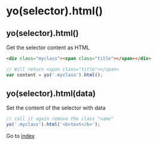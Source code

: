 # yo(selector).html()

## yo(selector).html() 

Get the selector content as HTML


```html
<div class="myclass"><span class="title"></span></div>
```

```javascript
// Will return <span class="title"></span>
var content = yo('.myclass').html();
```

## yo(selector).html(data) 

Set the content of the selector with data

```javascript
// call it again remove the class "name"
yo('.myclass').html('<b>text</b>');
```

Go to [index](index.md)
